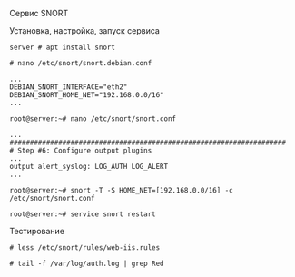 Сервис SNORT

Установка, настройка, запуск сервиса
```
server # apt install snort
```
```
# nano /etc/snort/snort.debian.conf
```
```
...
DEBIAN_SNORT_INTERFACE="eth2"
DEBIAN_SNORT_HOME_NET="192.168.0.0/16"
...
```

```
root@server:~# nano /etc/snort/snort.conf
```

```
...
####################################################################
# Step #6: Configure output plugins
...
output alert_syslog: LOG_AUTH LOG_ALERT
...
```
```
root@server:~# snort -T -S HOME_NET=[192.168.0.0/16] -c /etc/snort/snort.conf

root@server:~# service snort restart
```

Тестирование
```
# less /etc/snort/rules/web-iis.rules

# tail -f /var/log/auth.log | grep Red
```
